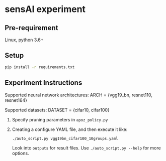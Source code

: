 # sensAI experiment

## Pre-requirement

Linux, python 3.6+

## Setup

```bash
pip install -r requirements.txt
```

## Experiment Instructions

Supported neural network architectures: ARCH = {vgg19_bn, resnet110, resnet164}

Supported datasets: DATASET = {cifar10, cifar100}

1. Specify pruning parameters in `apoz_policy.py`

2. Creating a configure YAML file, and then execute it like:

   ```bash
   ./auto_script.py vgg19bn_cifar100_10groups.yaml
   ```
 
   Look into `outputs` for result files. Use `./auto_script.py --help` for more options.
